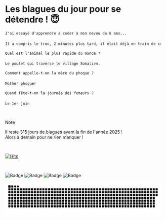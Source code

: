 
<h1>Les blagues du jour pour se détendre ! 😇</h1>

```diff
J'ai essayé d'apprendre à coder à mon neveu de 8 ans...

Il a compris le truc, 2 minutes plus tard, il était déjà en train de crier et de frapper le clavier !
```

```diff
Quel est l'animal le plus rapide du monde ?

Le poulet qui traverse le village Somalien.
```

```diff
Comment appelle-t-on la mère du phoque ?

Mother phoquer
```

```diff
Quand fête-t-on la journée des fumeurs ?

Le 1er juin
```

<br/>

> [!NOTE]
> Il reste 315 jours de blagues avant la fin de l'année 2025 ! <br/>
> Alors à demain pour ne rien manquer !

<br/>


[![Hits](https://hits.seeyoufarm.com/api/count/incr/badge.svg?url=https%3A%2F%2Fgithub.com%2FClems02%2Fhit-counter&count_bg=%23003E80&title_bg=%235C9FE1&icon=powershell.svg&icon_color=%23FFFFFF&title=Visite&edge_flat=false)](https://hits.seeyoufarm.com)


<br/>


![Badge](https://img.shields.io/badge/Last%20updated%20on-white?style=for-the-badge&logo=clockify)   ![Badge](https://img.shields.io/badge/20/02-white?style=for-the-badge) ![Badge](https://img.shields.io/badge/at-white?style=for-the-badge) ![Badge](https://img.shields.io/badge/03:00-white?style=for-the-badge)


<p align="center">
 <img width="1000" src="assets/github-snake.svg" alt="snake"/>
</p>
